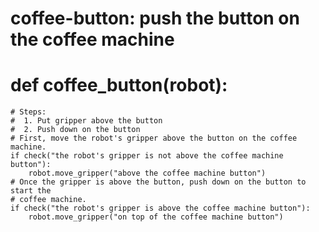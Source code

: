 # coffee-button: push the button on the coffee machine
# def coffee_button(robot):
    # Steps:
    #  1. Put gripper above the button
    #  2. Push down on the button
    # First, move the robot's gripper above the button on the coffee machine.
    if check("the robot's gripper is not above the coffee machine button"):
        robot.move_gripper("above the coffee machine button")
    # Once the gripper is above the button, push down on the button to start the
    # coffee machine.
    if check("the robot's gripper is above the coffee machine button"):
        robot.move_gripper("on top of the coffee machine button")